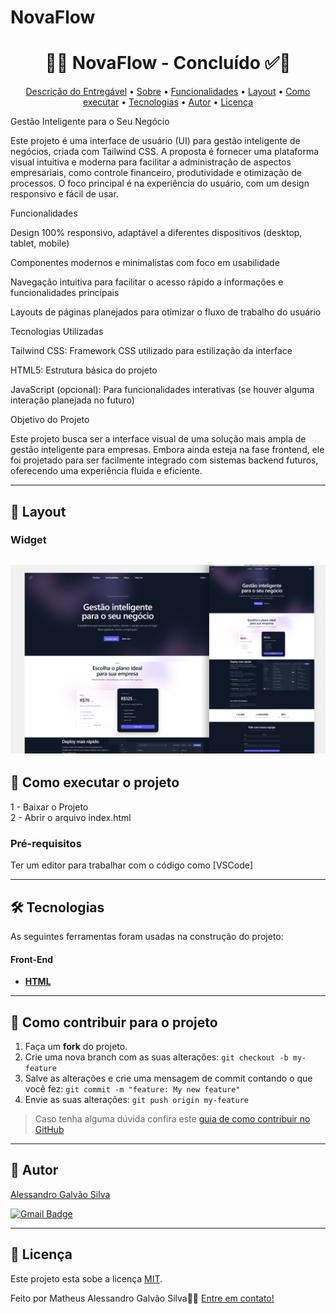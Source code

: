 # NovaFlow
<!-- MODELO PROJETO FINALIZADO -->
<h1 align="center"> 
	  🚀✅ NovaFlow - Concluído ✅🚀
</h1>

<!-- ---------------------------------------------------------------------- -->

<!-- MODELO MENU DE NAVEGAÇÃO -->
<p align="center">
 <a href="#-Descrição-do-entregável">Descrição do Entregável</a> •
 <a href="#-sobre-o-projeto">Sobre</a> •
 <a href="#-funcionalidades">Funcionalidades</a> •
 <a href="#-layout">Layout</a> • 
 <a href="#-como-executar-o-projeto">Como executar</a> • 
 <a href="#-tecnologias">Tecnologias</a> • 
 <a href="#-autor">Autor</a> • 
 <a href="#user-content--licença">Licença</a>
</p>

<!-- ---------------------------------------------------------------------- -->

<!-- ---------------------------------------------------------------------- -->

<!-- MODELO DESCRIÇÃO SOBRE O PROJETO: -->
Gestão Inteligente para o Seu Negócio

Este projeto é uma interface de usuário (UI) para gestão inteligente de negócios, criada com Tailwind CSS. A proposta é fornecer uma plataforma visual intuitiva e moderna para facilitar a administração de aspectos empresariais, como controle financeiro, produtividade e otimização de processos. O foco principal é na experiência do usuário, com um design responsivo e fácil de usar.

Funcionalidades

Design 100% responsivo, adaptável a diferentes dispositivos (desktop, tablet, mobile)

Componentes modernos e minimalistas com foco em usabilidade

Navegação intuitiva para facilitar o acesso rápido a informações e funcionalidades principais

Layouts de páginas planejados para otimizar o fluxo de trabalho do usuário

Tecnologias Utilizadas

Tailwind CSS: Framework CSS utilizado para estilização da interface

HTML5: Estrutura básica do projeto

JavaScript (opcional): Para funcionalidades interativas (se houver alguma interação planejada no futuro)

Objetivo do Projeto

Este projeto busca ser a interface visual de uma solução mais ampla de gestão inteligente para empresas. Embora ainda esteja na fase frontend, ele foi projetado para ser facilmente integrado com sistemas backend futuros, oferecendo uma experiência fluida e eficiente.
<!-- LINHA DE DIVISÃO: -->
---

<!-- ---------------------------------------------------------------------- -->

<!-- MODELO FUNCIONALIDADES: -->
<!-- ---------------------------------------------------------------------- -->

<!-- EXEMPLO DE LAYOUT: -->
## 🎨 Layout

### Widget

<!-- AQUI VOCÊ PASSA O CAMINHO DA IMAGEM -->
![Web](https://github.com/MatheusAlvarez/NovaFlow/blob/main/Thumbnail.png)<br>
---

<!-- ---------------------------------------------------------------------- -->

<!-- MODELO DE COMO EXECUTAR O PROJETO -->
## 🚀 Como executar o projeto

1 - Baixar o Projeto <br>
2 - Abrir o arquivo index.html

<!-- ---------------------------------------------------------------------- -->

<!-- MODELO DE PRÉ REQUISITOS -->
### Pré-requisitos
Ter um editor para trabalhar com o código como [VSCode]

---

<!-- ---------------------------------------------------------------------- -->

<!-- MODELO DE TECNOLOGIAS -->
## 🛠 Tecnologias

As seguintes ferramentas foram usadas na construção do projeto:

#### **Front-End** 

-   **[HTML](https://developer.mozilla.org/pt-BR/docs/Web/HTML)**
---

<!-- ---------------------------------------------------------------------- -->

<!-- MODELO DE COMO CONTRIBUIR PARA O PROJETO -->
## 💪 Como contribuir para o projeto

1. Faça um **fork** do projeto.
2. Crie uma nova branch com as suas alterações: `git checkout -b my-feature`
3. Salve as alterações e crie uma mensagem de commit contando o que você fez: `git commit -m "feature: My new feature"`
4. Envie as suas alterações: `git push origin my-feature`
> Caso tenha alguma dúvida confira este [guia de como contribuir no GitHub](./CONTRIBUTING.md)

---

<!-- ---------------------------------------------------------------------- -->

<!-- MODELO DE AUTOR-->
## 🦸 Autor

<a href="https://br.linkedin.com/in/alessandrogalvaosilva">
Alessandro Galvão Silva</a>
 <br />
 
[![Gmail Badge](https://img.shields.io/badge/-mthalvarez2005@gmail.com-c14438?style=flat-square&logo=Gmail&logoColor=white&link=mailto:mthalvarez2005@gmail.com)](mailto:alessandro.galvao01@outlook.com)

---

<!-- ---------------------------------------------------------------------- -->

<!-- MODELO DE LICENÇA -->
## 📝 Licença

Este projeto esta sobe a licença [MIT](./LICENSE).

Feito por Matheus Alessandro Galvão Silva👋🏽 [Entre em contato!](https://br.linkedin.com/in/alessandrogalvaosilva)

